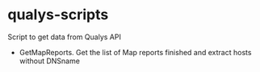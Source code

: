 # qualys-scripts
Script to get data from Qualys API 

- GetMapReports. Get the list of Map reports finished and extract hosts without DNSname
